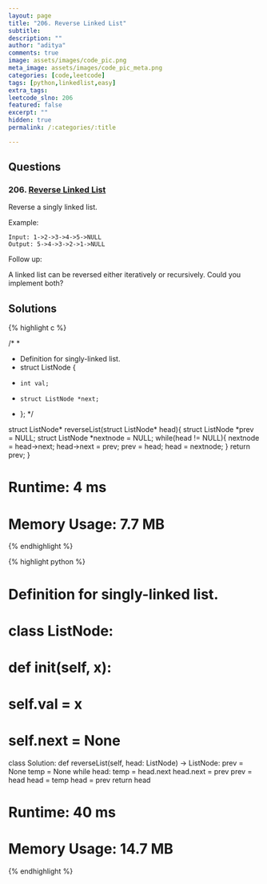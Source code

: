 ```yaml
---
layout: page
title: "206. Reverse Linked List"
subtitle: 
description: ""
author: "aditya"
comments: true
image: assets/images/code_pic.png
meta_image: assets/images/code_pic_meta.png
categories: [code,leetcode]
tags: [python,linkedlist,easy]
extra_tags: 
leetcode_slno: 206
featured: false
excerpt: ""
hidden: true
permalink: /:categories/:title

---
```


## Questions

### 206. [Reverse Linked List](https://leetcode.com/problems/reverse-linked-list/)

Reverse a singly linked list.

Example:

```
Input: 1->2->3->4->5->NULL
Output: 5->4->3->2->1->NULL
```

Follow up:

A linked list can be reversed either iteratively or recursively. Could you implement both?

## Solutions

{% highlight c %}

/*
 *
 * Definition for singly-linked list.
 * struct ListNode {
 *     int val;
 *     struct ListNode *next;
 * };
*/

struct ListNode* reverseList(struct ListNode* head){
    struct ListNode *prev = NULL;
    struct ListNode *nextnode = NULL;
    while(head != NULL){
        nextnode = head->next;
        head->next = prev;
        prev = head;
        head = nextnode;
    }
    return prev;
}

# Runtime: 4 ms
# Memory Usage: 7.7 MB

{% endhighlight %}

{% highlight python %}

# Definition for singly-linked list.
# class ListNode:
#     def __init__(self, x):
#         self.val = x
#         self.next = None

class Solution:
    def reverseList(self, head: ListNode) -> ListNode:
        prev = None
        temp = None
        while head:
            temp = head.next
            head.next = prev
            prev = head
            head = temp
        head = prev
        return head

# Runtime: 40 ms
# Memory Usage: 14.7 MB

{% endhighlight %}